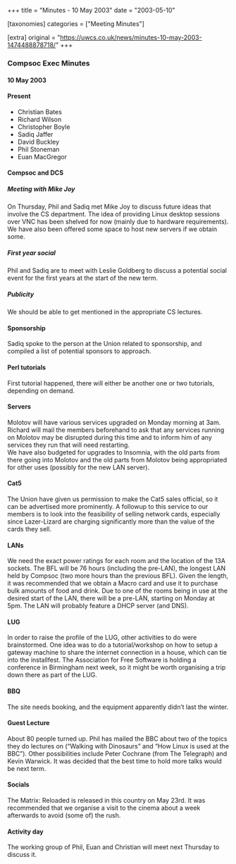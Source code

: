 +++
title = "Minutes - 10 May 2003"
date = "2003-05-10"

[taxonomies]
categories = ["Meeting Minutes"]

[extra]
original = "https://uwcs.co.uk/news/minutes-10-may-2003-1474488878718/"
+++

### Compsoc Exec Minutes

#### 10 May 2003

#### Present

  - Christian Bates
  - Richard Wilson
  - Christopher Boyle
  - Sadiq Jaffer
  - David Buckley
  - Phil Stoneman
  - Euan MacGregor

#### Compsoc and DCS

##### Meeting with Mike Joy

On Thursday, Phil and Sadiq met Mike Joy to discuss future ideas that involve the CS department. The idea of providing Linux desktop sessions over VNC has been shelved for now (mainly due to hardware requirements). We have also been offered some space to host new servers if we obtain some.

##### First year social

Phil and Sadiq are to meet with Leslie Goldberg to discuss a potential social event for the first years at the start of the new term.

##### Publicity

We should be able to get mentioned in the appropriate CS lectures.

#### Sponsorship

Sadiq spoke to the person at the Union related to sponsorship, and compiled a list of potential sponsors to approach.

#### Perl tutorials

First tutorial happened, there will either be another one or two tutorials, depending on demand.

#### Servers

Molotov will have various services upgraded on Monday morning at 3am. Richard will mail the members beforehand to ask that any services running on Molotov may be disrupted during this time and to inform him of any services they run that will need restarting.  
We have also budgeted for upgrades to Insomnia, with the old parts from there going into Molotov and the old parts from Molotov being appropriated for other uses (possibly for the new LAN server).

#### Cat5

The Union have given us permission to make the Cat5 sales official, so it can be advertised more prominently. A followup to this service to our members is to look into the feasibility of selling network cards, especially since Lazer-Lizard are charging significantly more than the value of the cards they sell.

#### LANs

We need the exact power ratings for each room and the location of the 13A sockets. The BFL will be 76 hours (including the pre-LAN), the longest LAN held by Compsoc (two more hours than the previous BFL). Given the length, it was recommended that we obtain a Macro card and use it to purchase bulk amounts of food and drink. Due to one of the rooms being in use at the desired start of the LAN, there will be a pre-LAN, starting on Monday at 5pm. The LAN will probably feature a DHCP server (and DNS).

#### LUG

In order to raise the profile of the LUG, other activities to do were brainstormed. One idea was to do a tutorial/workshop on how to setup a gateway machine to share the internet connection in a house, which can tie into the installfest. The Association for Free Software is holding a conference in Birmingham next week, so it might be worth organising a trip down there as part of the LUG.

#### BBQ

The site needs booking, and the equipment apparently didn’t last the winter.

#### Guest Lecture

About 80 people turned up. Phil has mailed the BBC about two of the topics they do lectures on (“Walking with Dinosaurs” and “How Linux is used at the BBC”). Other possibilities include Peter Cochrane (from The Telegraph) and Kevin Warwick. It was decided that the best time to hold more talks would be next term.

#### Socials

The Matrix: Reloaded is released in this country on May 23rd. It was recommended that we organise a visit to the cinema about a week afterwards to avoid (some of) the rush.

#### Activity day

The working group of Phil, Euan and Christian will meet next Thursday to discuss it.
